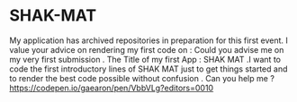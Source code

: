 # SHAK-MAT
My application has archived repositories in preparation for this first event. I value your advice on rendering my first code on : Could you advise me on my  very first submission . The Title of my first App : SHAK MAT .I want to code  the first introductory lines  of SHAK MAT just to get  things started and to render the best code  possible  without confusion . Can you help me ? https://codepen.io/gaearon/pen/VbbVLg?editors=0010
